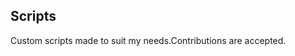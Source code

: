 ## Scripts
Custom scripts made to suit my needs.Contributions are accepted.

























